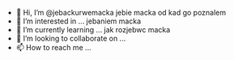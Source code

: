 - 👋 Hi, I’m @jebackurwemacka jebie macka od kad go poznalem
- 👀 I’m interested in ... jebaniem macka
- 🌱 I’m currently learning ... jak rozjebwc macka
- 💞️ I’m looking to collaborate on ...
- 📫 How to reach me ...

<!---
jebackurwemacka/jebackurwemacka is a ✨ special ✨ repository because its `README.md` (this file) appears on your GitHub profile.
You can click the Preview link to take a look at your changes.
--->
